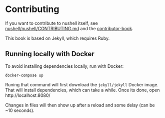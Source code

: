 # Contributing

If you want to contribute to nushell itself, see [nushell/nushell/CONTRIBUTING.md](https://github.com/nushell/nushell/blob/master/CONTRIBUTING.md) and the [contributor-book](https://github.com/nushell/contributor-book).

This book is based on Jekyll, which requires Ruby.

## Running locally with Docker

To avoid installing dependencies locally, run with Docker:
```
docker-compose up
```

Runing that command will first download the `jekyll/jekyll` Docker image. That will install dependencies, which can take a while. Once its done, open http://localhost:8080/

Changes in files will then show up after a reload and some delay (can be ~10 seconds).
